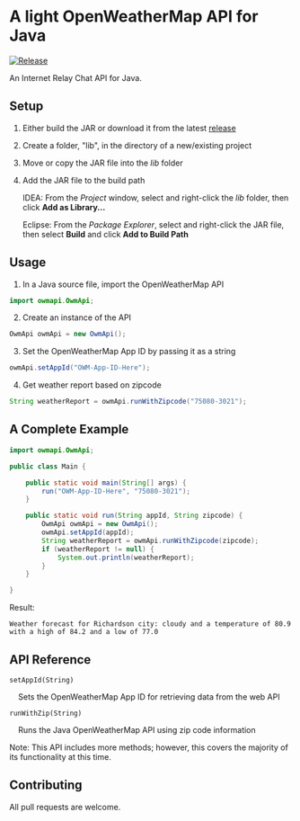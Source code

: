 # A light OpenWeatherMap API for Java

[![Release](https://img.shields.io/github/release/ronrihoo/Java-OpenWeatherMap-API/all.svg)](https://github.com/ronrihoo/Java-OpenWeatherMap-API/releases)

An Internet Relay Chat API for Java.

## Setup

1. Either build the JAR or download it from the latest [release](https://github.com/ronrihoo/Java-OpenWeatherMap-API/releases)

2. Create a folder, "lib", in the directory of a new/existing project

3. Move or copy the JAR file into the _lib_ folder

4. Add the JAR file to the build path

   IDEA: From the _Project_ window, select and right-click the _lib_ folder, then click **Add as Library...**

   Eclipse: From the _Package Explorer_, select and right-click the JAR file, then select **Build** and click **Add to Build Path**

## Usage

1. In a Java source file, import the OpenWeatherMap API

```java
import owmapi.OwmApi;
```

2. Create an instance of the API

```java
OwmApi owmApi = new OwmApi();
```

3. Set the OpenWeatherMap App ID by passing it as a string

```java
owmApi.setAppId("OWM-App-ID-Here");
```

4. Get weather report based on zipcode

```java
String weatherReport = owmApi.runWithZipcode("75080-3021");
```

## A Complete Example

```java
import owmapi.OwmApi;

public class Main {

    public static void main(String[] args) {
        run("OWM-App-ID-Here", "75080-3021");
    }

    public static void run(String appId, String zipcode) {
        OwmApi owmApi = new OwmApi();
        owmApi.setAppId(appId);
        String weatherReport = owmApi.runWithZipcode(zipcode);
        if (weatherReport != null) {
            System.out.println(weatherReport);
        }
    }

}
```

Result:

```
Weather forecast for Richardson city: cloudy and a temperature of 80.9 with a high of 84.2 and a low of 77.0
```

## API Reference

`setAppId(String)`

&nbsp;&nbsp;&nbsp;&nbsp;Sets the OpenWeatherMap App ID for retrieving data from the web API

`runWithZip(String)`

&nbsp;&nbsp;&nbsp;&nbsp;Runs the Java OpenWeatherMap API using zip code information

Note: This API includes more methods; however, this covers the majority of its functionality at this time.

## Contributing

All pull requests are welcome.